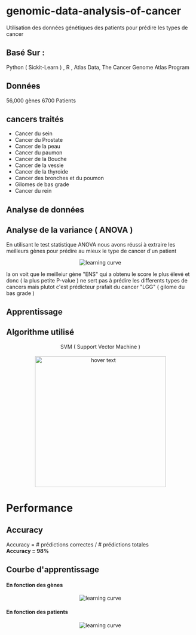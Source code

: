 # genomic-data-analysis-of-cancer
Utilisation des données génétiques des patients pour prédire les types de cancer
## Basé Sur : 
Python ( Sickit-Learn ) , R , Atlas Data, The Cancer Genome Atlas Program
## Données
56,000 gènes
6700 Patients
## cancers traités
- Cancer du sein
- Cancer du Prostate
- Cancer de la peau
- Cancer du paumon
- Cancer de la Bouche
- Cancer de la vessie
- Cancer de la thyroide
- Cancer des bronches et du poumon
- Gilomes de bas grade
- Cancer du rein
## Analyse de données
## Analyse de la variance ( ANOVA )
<p> 
 En utilisant le test statistique ANOVA nous avons réussi à extraire les meilleurs gènes pour prédire au mieux le type de cancer d'un patient
</p>
<p align="center">
  <img src="https://storage.googleapis.com/kainofreelancerpictures/anes/best.png" title="learning curve">
</p>
la on voit que le meilleiur gène "ENS" qui a obtenu le score le plus élevé et donc ( la plus petite P-value ) ne sert pas à prédire les differents types de cancers mais plutot c'est prédicteur prafait du cancer "LGG" ( gilome du bas grade )

## Apprentissage
## Algorithme utilisé
<p align="center">
  SVM ( Support Vector Machine )
  <br><br>
  <img src="https://zestedesavoir.com/media/galleries/3985/5128cf36-de17-4ebb-9495-90c9d85f006f.png" width="350" title="hover text">
</p>
<h1>Performance</h1> 
<h2>Accuracy</h2>
Accuracy = # prédictions correctes / # prédictions totales
<br>
<strong> Accuracy = 98% </strong>
<h2>Courbe d'apprentissage</h2>
<h4>En fonction des gènes</h4>
<p align="center">
  <img src="https://storage.googleapis.com/kainofreelancerpictures/anes/g%C3%A8nes.png" title="learning curve">
</p>
<h4>En fonction des patients</h4>
<p align="center">
  <img src="https://storage.googleapis.com/kainofreelancerpictures/anes/PATIENT.png" title="learning curve">
</p>

